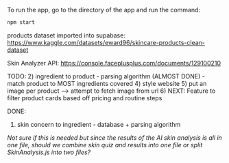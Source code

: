 To run the app, go to the directory of the app and run the command:
```bash
npm start
```
products dataset imported into supabase: https://www.kaggle.com/datasets/eward96/skincare-products-clean-dataset

Skin Analyzer API: https://console.faceplusplus.com/documents/129100210

TODO:
2) ingredient to product - parsing algorithm (ALMOST DONE)
    - match product to MOST ingredients covered
4) style website
5) put an image per product --> attempt to fetch image from url
6) NEXT: Feature to filter product cards based off pricing and routine steps

DONE:
1) skin concern to ingredient - database + parsing algorithm 

*Not sure if this is needed but since the results of the AI skin analysis is all in one file, should we combine skin quiz and results into one file or split SkinAnalysis.js into two files?*

